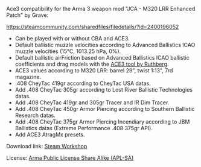 Ace3 compatibility for the Arma 3 weapon mod "JCA - M320 LRR Enhanced Patch" by Grave:

https://steamcommunity.com/sharedfiles/filedetails/?id=2400196052

- Can be played with or without CBA and ACE3.
- Default ballistic muzzle velocities according to Advanced Ballistics ICAO muzzle velocities (15°C, 1013.25 hPa, 0%).
- Default ballistic airFriction based on Advanced Ballistics ICAO ballistic coefficients and drag models with the [ACE3 tool by Ruthberg](https://github.com/acemod/ACE3/blob/master/tools/generate_airfriction_config.py).
- ACE3 values according to M320 LRR: barrel 29", twist 1:13", 7rd magazine.
- .408 CheyTac 419gr according to CheyTac USA datas.
- Add .408 CheyTac 305gr according to Lost River Ballistic Technologies datas.
- Add .408 CheyTac 419gr and 305gr Tracer and IR Dim Tracer.
- Add .408 CheyTac 450gr Armor Piercing according to Southern Ballistic Research datas.
- Add .408 CheyTac 375gr Armor Piercing Incendiary according to JBM Ballistics datas (Extreme Performance .408 375gr API).
- Add ACE3 AtragMx presets.

Download link: [Steam Workshop](https://steamcommunity.com/sharedfiles/filedetails/?id=3384139540)

License: [Arma Public License Share Alike (APL-SA)](https://www.bohemia.net/community/licenses/arma-public-license-share-alike)
